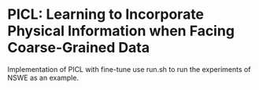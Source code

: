 # PICL: Learning to Incorporate Physical Information when Facing Coarse-Grained Data

Implementation of PICL with fine-tune use run.sh to run the experiments of NSWE as an example.
